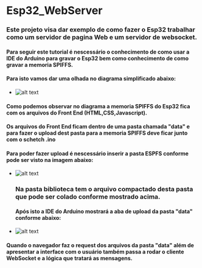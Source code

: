 # Esp32_WebServer
### Este projeto visa dar exemplo de como fazer o Esp32 trabalhar como um servidor de pagina Web e um servidor de websocket.
#### Para seguir este tutorial é nescessário o conhecimento de como usar a IDE do Arduino para gravar o Esp32 bem como conhecimento de como gravar a memoria SPIFFS.
 
#### Para isto vamos dar uma olhada no diagrama simplificado abaixo:
- ![alt text](https://github.com/rubenshubnerjunior/Esp32_WebServer/blob/main/Diagrama_01.jpg)
#### Como podemos observar no diagrama a memoria SPIFFS do Esp32 fica com os arquivos do Front End (HTML,CSS,Javascript).
#### Os arquivos do Front End ficam dentro de uma pasta chamada "data" e para fazer o upload dest pasta para a memoria SPIFFS deve ficar junto com o schetch .ino
#### Para poder fazer upload é nescessário inserir a pasta ESPFS conforme pode ser visto na imagem abaixo:
- ![alt text](https://github.com/rubenshubnerjunior/Esp32_WebServer/blob/main/tools.jpg)
  ### Na pasta biblioteca tem o arquivo compactado desta pasta que pode ser colado conforme mostrado acima.
  #### Após isto a IDE do Arduino mostrará a aba de upload da pasta "data" conforme abaixo:
- ![alt text](https://github.com/rubenshubnerjunior/Esp32_WebServer/blob/main/data.jpg)
#### Quando o navegador faz o request dos arquivos da pasta "data" além de apresentar a interface com o usuário também passa a rodar o cliente WebSocket e a lógica que tratará as mensagens.
